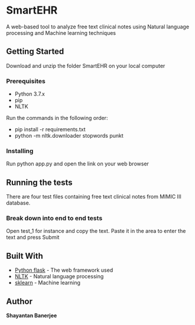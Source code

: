 # SmartEHR

A web-based tool to analyze free text clinical notes using Natural language processing and Machine learning techniques

## Getting Started

Download and unzip the folder SmartEHR on your local computer

### Prerequisites

* Python 3.7.x
* pip
* NLTK

Run the commands in the following order:
* pip install -r requirements.txt
* python -m nltk.downloader stopwords punkt


### Installing
Run python app.py and open the link on your web browser

## Running the tests
There are four test files containing free text clinical notes from MIMIC III database.

### Break down into end to end tests

Open test_1 for instance and copy the text. Paste it in the area to enter the text and press Submit

## Built With

* [Python flask](http://flask.pocoo.org/) - The web framework used
* [NLTK](https://www.nltk.org/) - Natural language processing
* [sklearn](https://scikit-learn.org/) - Machine learning 


## Author

**Shayantan Banerjee** 



